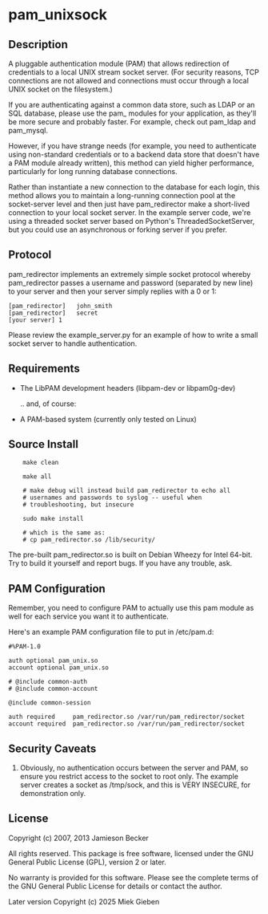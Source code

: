 pam_unixsock
==============




Description
-----------

A pluggable authentication module (PAM) that allows redirection of
credentials to a local UNIX stream socket server. (For security
reasons, TCP connections are not allowed and connections must occur
through a local UNIX socket on the filesystem.)

If you are authenticating against a common data store, such as LDAP or
an SQL database, please use the pam_ modules for your application, as
they'll be more secure and probably faster.  For example, check out
pam_ldap and pam_mysql.

However, if you have strange needs (for example, you need to
authenticate using non-standard credentials or to a backend data store
that doesn't have a PAM module already written), this method can yield
higher performance, particularly for long running database
connections.

Rather than instantiate a new connection to the database for each
login, this method allows you to maintain a long-running connection
pool at the socket-server level and then just have pam_redirector make
a short-lived connection to your local socket server. In the example
server code, we're using a threaded socket server based on Python's
ThreadedSocketServer, but you could use an asynchronous or
forking server if you prefer.

Protocol
--------


pam_redirector implements an extremely simple socket protocol
whereby pam_redirector passes a username and password (separated
by new line) to your server and then your server simply replies
with a 0 or 1:

    [pam_redirector]   john_smith
    [pam_redirector]   secret
    [your server] 1

Please review the example_server.py for an example of how to write
a small socket server to handle authentication.



Requirements
------------


*   The LibPAM development headers (libpam-dev or libpam0g-dev)

    .. and, of course:

*   A PAM-based system (currently only tested on Linux)


Source Install
--------------

        make clean

        make all

        # make debug will instead build pam_redirector to echo all
        # usernames and passwords to syslog -- useful when
        # troubleshooting, but insecure

        sudo make install

        # which is the same as:
        # cp pam_redirector.so /lib/security/

The pre-built pam_redirector.so is built on Debian Wheezy
for Intel 64-bit. Try to build it yourself and report bugs. If you
have any trouble, ask.


PAM Configuration
-----------------

Remember, you need to configure PAM to actually use this pam module
as well for each service you want it to authenticate.

Here's an example PAM configuration file to put in /etc/pam.d:

    #%PAM-1.0

    auth optional pam_unix.so
    account optional pam_unix.so

    # @include common-auth
    # @include common-account

    @include common-session

    auth required     pam_redirector.so /var/run/pam_redirector/socket
    account required  pam_redirector.so /var/run/pam_redirector/socket



Security Caveats
----------------


1)   Obviously, no authentication occurs between the server and PAM,
     so ensure you restrict access to the socket to root only.
     The example server creates a socket as /tmp/sock, and this
     is VERY INSECURE, for demonstration only.



License
-------

Copyright (c) 2007, 2013 Jamieson Becker

All rights reserved. This package is free software, licensed under the GNU
General Public License (GPL), version 2 or later.

No warranty is provided for this software. Please see the complete terms of
the GNU General Public License for details or contact the author.

Later version Copyright (c) 2025 Miek Gieben
